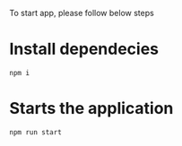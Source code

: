 To start app, please follow below steps
# Install dependecies
`npm i`
# Starts the application
`npm run start`
